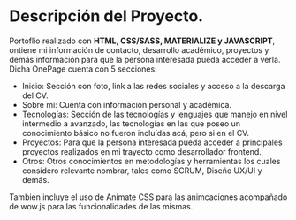 # Descripción del Proyecto.

Portoflio realizado con **HTML, CSS/SASS, MATERIALIZE y JAVASCRIPT**, ontiene mi información de contacto, desarrollo académico, proyectos y demás información para que la persona interesada pueda acceder a verla. Dicha OnePage cuenta con 5 secciones:

- Inicio: Sección con foto, link a las redes sociales y acceso a la descarga del CV.
- Sobre mí: Cuenta con información personal y académica.
- Tecnologías: Sección de las tecnologías y lenguajes que manejo en nivel intermedio a avanzado, las tecnologías en las que poseo un conocimiento básico no fueron incluídas acá, pero si en el CV.
- Proyectos: Para que la persona interesada pueda acceder a principales proyectos realizados en mi trayecto como desarrollador frontend.
- Otros: Otros conocimientos en metodologías y herramientas los cuales considero relevante nombrar, tales como SCRUM, Diseño UX/UI y demás.

También incluye el uso de Animate CSS para las animcaciones acompañado de wow.js para las funcionalidades de las mismas.